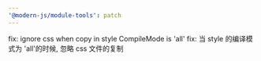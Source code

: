 ```yaml
---
'@modern-js/module-tools': patch
---
```


fix: ignore css when copy in style CompileMode is 'all'
fix: 当 style 的编译模式为 'all'的时候, 忽略 css 文件的复制
